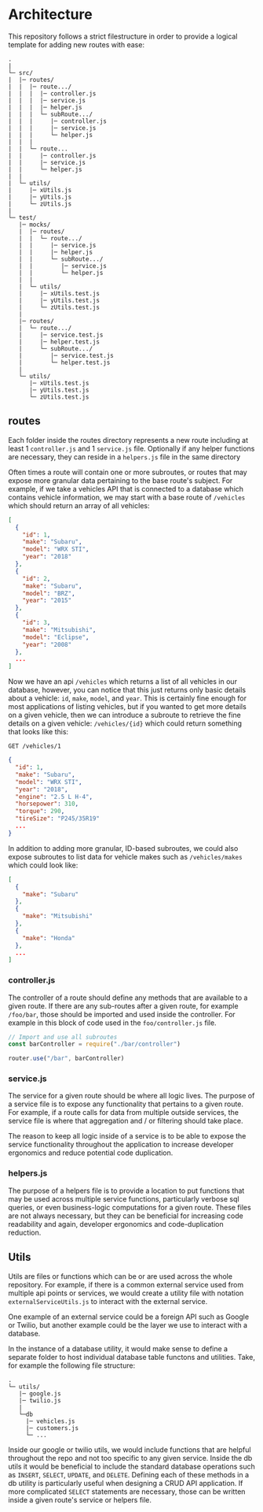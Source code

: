 # Architecture

This repository follows a strict filestructure in order to provide a logical template for adding new routes with ease:

```
.
|
└─ src/
|  |─ routes/
|  |  |─ route.../
|  |  |  |─ controller.js
|  |  |  |─ service.js
|  |  |  |─ helper.js
|  |  |  └─ subRoute.../
|  |  |     |─ controller.js
|  |  |     |─ service.js
|  |  |     └─ helper.js
|  |  |
|  |  └─ route...
|  |     |─ controller.js
|  |     |─ service.js
|  |     └─ helper.js
|  |
|  └─ utils/
|     |─ xUtils.js
|     |─ yUtils.js
|     └─ zUtils.js
|
└─ test/
   |─ mocks/
   |  |─ routes/
   |  |  └─ route.../
   |  |     |─ service.js
   |  |     |─ helper.js
   |  |     └─ subRoute.../
   |  |        |─ service.js
   |  |        └─ helper.js
   |  |
   |  └─ utils/
   |     |─ xUtils.test.js
   |     |─ yUtils.test.js
   |     └─ zUtils.test.js
   |
   |─ routes/
   |  └─ route.../
   |     |─ service.test.js
   |     |─ helper.test.js
   |     └─ subRoute.../
   |        |─ service.test.js
   |        └─ helper.test.js
   |
   └─ utils/
      |─ xUtils.test.js
      |─ yUtils.test.js
      └─ zUtils.test.js
```

## routes

Each folder inside the routes directory represents a new route including at least 1 `controller.js` and 1 `service.js` file. Optionally if any helper functions are necessary, they can reside in a `helpers.js` file in the same directory

Often times a route will contain one or more subroutes, or routes that may expose more granular data pertaining to the base route's subject. For example, if we take a vehicles API that is connected to a database which contains vehicle information, we may start with a base route of `/vehicles` which should return an array of all vehicles:

```json
[
  {
    "id": 1,
    "make": "Subaru",
    "model": "WRX STI",
    "year": "2018"
  },
  {
    "id": 2,
    "make": "Subaru",
    "model": "BRZ",
    "year": "2015"
  },
  {
    "id": 3,
    "make": "Mitsubishi",
    "model": "Eclipse",
    "year": "2008"
  },
  ...
]
```

Now we have an api `/vehicles` which returns a list of all vehicles in our database, however, you can notice that this just returns only basic details about a vehicle: `id`, `make`, `model`, and `year`. This is certainly fine enough for most applications of listing vehicles, but if you wanted to get more details on a given vehicle, then we can introduce a subroute to retrieve the fine details on a given vehicle: `/vehicles/{id}` which could return something that looks like this:

```
GET /vehicles/1
```

```json
{
  "id": 1,
  "make": "Subaru",
  "model": "WRX STI",
  "year": "2018",
  "engine": "2.5 L H-4",
  "horsepower": 310,
  "torque": 290,
  "tireSize": "P245/35R19"
  ...
}
```

In addition to adding more granular, ID-based subroutes, we could also expose subroutes to list data for vehicle makes such as `/vehicles/makes` which could look like:

```json
[
  {
    "make": "Subaru"
  },
  {
    "make": "Mitsubishi"
  },
  {
    "make": "Honda"
  },
  ...
]
```

### controller.js

The controller of a route should define any methods that are available to a given route. If there are any sub-routes after a given route, for example `/foo/bar`, those should be imported and used inside the controller. For example in this block of code used in the `foo/controller.js` file.

```javascript
// Import and use all subroutes
const barController = require("./bar/controller")

router.use("/bar", barController)
```

### service.js

The service for a given route should be where all logic lives. The purpose of a service file is to expose any functionality that pertains to a given route. For example, if a route calls for data from multiple outside services, the service file is where that aggregation and / or filtering should take place.

The reason to keep all logic inside of a service is to be able to expose the service functionality throughout the application to increase developer ergonomics and reduce potential code duplication.

### helpers.js

The purpose of a helpers file is to provide a location to put functions that may be used across multiple service functions, particularly verbose sql queries, or even business-logic computations for a given route. These files are not always necessary, but they can be beneficial for increasing code readability and again, developer ergonomics and code-duplication reduction.

## Utils

Utils are files or functions which can be or are used across the whole repository. For example, if there is a common external service used from multiple api points or services, we would create a utility file with notation `externalServiceUtils.js` to interact with the external service.

One example of an external service could be a foreign API such as Google or Twilio, but another example could be the layer we use to interact with a database.

In the instance of a database utility, it would make sense to define a separate folder to host individual database table functons and utilities. Take, for example the following file structure:

```
.
└─ utils/
   |─ google.js
   |─ twilio.js
   |
   └─db
     |─ vehicles.js
     |─ customers.js
     └─ ...
```

Inside our google or twilio utils, we would include functions that are helpful throughout the repo and not too specific to any given service. Inside the db utils it would be beneficial to include the standard database operations such as `INSERT`, `SELECT`, `UPDATE`, and `DELETE`. Defining each of these methods in a db utility is particularly useful when designing a CRUD API application. If more complicated `SELECT` statements are necessary, those can be written inside a given route's service or helpers file.
